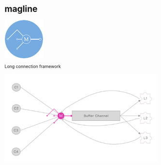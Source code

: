 # magline
![logo](logo/magline_m_big_128.png)

Long connection framework

![data flow](doc/images/magline_dataflow.png)


